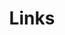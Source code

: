 ---
template: links-page
slug: /links
title: Links
resources:
  - topic: Free resources on my website
    links:
    - name: jantonioavalos.com
      link: /resources
  - topic: Let's connect on
    links:
    - name: LinkedIn
      link: https://linkedin.com/in/jantonioavalos
    - name: Twitter
      link: https://twitter.com/jantonioavalos
    - name: Github
      link: https://github.com/jantonioavalos
    - name: Medium
      link: https://medium.com/@jantonioavalos
  - topic: From my blog
    links:
    - name: Reader-centered design
      link: https://bit.ly/ReaderCenteredDesign
    - name: Tone of voice guide
      link: https://bit.ly/writingtone
    - name: Information scent and reading patterns
      link: https://bit.ly/Information-Scent
---